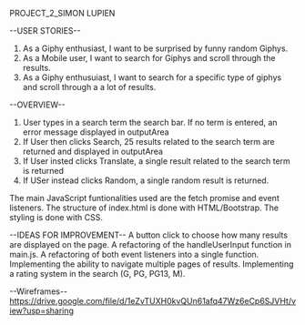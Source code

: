 PROJECT_2_SIMON LUPIEN

--USER STORIES--
1. As a Giphy enthusiast, I want to be surprised by funny random Giphys.
2. As a Mobile user, I want to search for Giphys and scroll through the results.
3. As a Giphy enthusuiast, I want to search for a specific type of giphys and scroll through a
    a lot of results.

--OVERVIEW--
1. User types in a search term the search bar. If no term is entered, an error message displayed in outputArea
2. If User then clicks Search, 25 results related to the search term are returned and       displayed in outputArea
3. If User insted clicks Translate, a single result related to the search term is returned
4. If USer instead clicks Random, a single random result is returned.

The main JavaScript funtionalities used are the fetch promise and event listeners.
The structure of index.html is done with HTML/Bootstrap.
The styling is done with CSS.

--IDEAS FOR IMPROVEMENT--
A button click to choose how many results are displayed on the page.
A refactoring of the handleUserInput function in main.js.
A refactoring of both event listeners into a single function.
Implementing the ability to navigate multiple pages of results.
Implementing a rating system in the search (G, PG, PG13, M).

--Wireframes--
https://drive.google.com/file/d/1eZvTUXH0kvQUn61afq47Wz6eCp6SJVHt/view?usp=sharing

